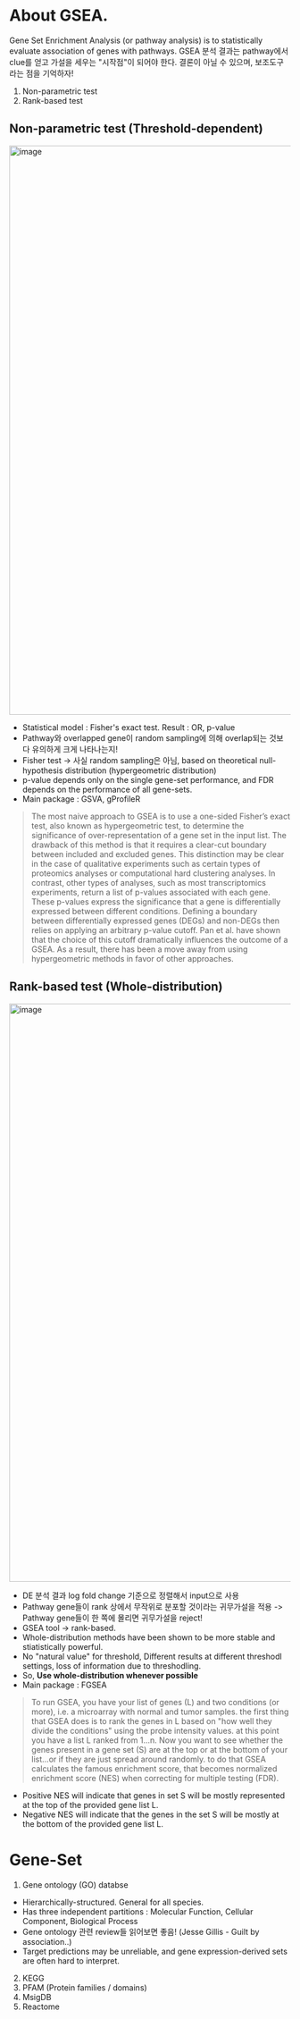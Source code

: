 # About GSEA.
Gene Set Enrichment Analysis (or pathway analysis) is to statistically evaluate association of genes with pathways.
GSEA 분석 결과는 pathway에서 clue를 얻고 가설을 세우는 "시작점"이 되어야 한다. 결론이 아닐 수 있으며, 보조도구라는 점을 기억하자!
1. Non-parametric test
2. Rank-based test

## Non-parametric test (Threshold-dependent)
<img width="1019" alt="image" src="https://user-images.githubusercontent.com/47490862/201523873-f0913661-c477-48f2-bd88-f29657726955.png">

- Statistical model : Fisher's exact test. Result : OR, p-value
- Pathway와 overlapped gene이 random sampling에 의해 overlap되는 것보다 유의하게 크게 나타나는지!
 - Fisher test -> 사실 random sampling은 아님, based on theoretical null-hypothesis distribution (hypergeometric distribution)
- p-value depends only on the single gene-set performance, and FDR depends on the performance of all gene-sets.
- Main package : GSVA, gProfileR

> The most naive approach to GSEA is to use a one-sided Fisher’s exact test, also known as hypergeometric test, to determine the significance of over-representation of a gene set in the input list. The drawback of this method is that it requires a clear-cut boundary between included and excluded genes. This distinction may be clear in the case of qualitative experiments such as certain types of proteomics analyses or computational hard clustering analyses. In contrast, other types of analyses, such as most transcriptomics experiments, return a list of p-values associated with each gene. These p-values express the significance that a gene is differentially expressed between different conditions. Defining a boundary between differentially expressed genes (DEGs) and non-DEGs then relies on applying an arbitrary p-value cutoff. Pan et al. have shown that the choice of this cutoff dramatically influences the outcome of a GSEA. As a result, there has been a move away from using hypergeometric methods in favor of other approaches. 


## Rank-based test (Whole-distribution)
<img width="1035" alt="image" src="https://user-images.githubusercontent.com/47490862/201523813-aa47c54d-9fa2-485e-b4df-b2853e0e5d0c.png">

- DE 분석 결과 log fold change 기준으로 정렬해서 input으로 사용
- Pathway gene들이 rank 상에서 무작위로 분포할 것이라는 귀무가설을 적용 -> Pathway gene들이 한 쪽에 몰리면 귀무가설을 reject!
- GSEA tool -> rank-based.
- Whole-distribution methods have been shown to be more stable and stiatistically powerful.
 - No "natural value" for threshold, Different results at different threshodl settings, loss of information due to threshodling.
 - So, **Use whole-distribution whenever possible**
- Main package : FGSEA

> To run GSEA, you have your list of genes (L) and two conditions (or more), i.e. a microarray with normal and tumor samples. the first thing that GSEA does is to rank the genes in L based on "how well they divide the conditions" using the probe intensity values. at this point you have a list L ranked from 1...n. Now you want to see whether the genes present in a gene set (S) are at the top or at the bottom of your list...or if they are just spread around randomly. to do that GSEA calculates the famous enrichment score, that becomes normalized enrichment score (NES) when correcting for multiple testing (FDR).
- Positive NES will indicate that genes in set S will be mostly represented at the top of the provided gene list L.
- Negative NES will indicate that the genes in the set S will be mostly at the bottom of the provided gene list L.

# Gene-Set
1. Gene ontology (GO) databse
- Hierarchically-structured. General for all species.
- Has three independent partitions : Molecular Function, Cellular Component, Biological Process
- Gene ontology 관련 review들 읽어보면 좋음! (Jesse Gillis - Guilt by association..)
- Target predictions may be unreliable, and gene expression-derived sets are often hard to interpret.
2. KEGG
3. PFAM (Protein families / domains)
4. MsigDB
5. Reactome
